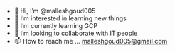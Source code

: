 - 👋 Hi, I’m @malleshgoud005
- 👀 I’m interested in learning new things
- 🌱 I’m currently learning GCP
- 💞️ I’m looking to collaborate with IT people
- 📫 How to reach me ... malleshgoud005@gmail.com

<!---
malleshgoud005/malleshgoud005 is a ✨ special ✨ repository because its `README.md` (this file) appears on your GitHub profile.
You can click the Preview link to take a look at your changes.
--->
